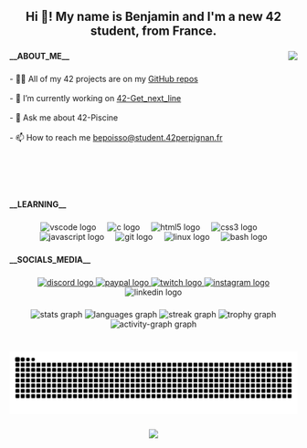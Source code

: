 <h2 align="center">Hi 👋! My name is Benjamin and I'm a new 42 student,  from France.</h2>

###

<img align="right" height="250" src="https://framerusercontent.com/images/cMNs9vhZgSbWxUtIms7P17NYtVw.gif"  />

###

<h4 align="left">__ABOUT_ME__</h4>

###

<p align="left">
  - 👨‍💻 All of my 42 projects are on my <a href="https://github.com/Benjamin-poisson?tab=repositories">GitHub repos</a><br><br>
  - 🔭 I’m currently working on <a href="https://github.com/Benjamin-poisson/42-get_next_line">42-Get_next_line</a><br><br>
  - 💬 Ask me about 42-Piscine<br><br>
  - 📫 How to reach me <a href="mailto:bepoisso@student.42perpignan.fr">bepoisso@student.42perpignan.fr</a>
</p>


###

<h4 align="left"></h4>

###

<h4 align="left"></h4>

###

<h4 align="left"></h4>

###
<br>
<br>
<br>

<h4 align="left">__LEARNING__</h4>

###

<div align="center">
  <img src="https://cdn.jsdelivr.net/gh/devicons/devicon/icons/vscode/vscode-original.svg" height="30" alt="vscode logo"  />
  <img width="12" />
  <img src="https://cdn.jsdelivr.net/gh/devicons/devicon/icons/c/c-original.svg" height="30" alt="c logo"  />
  <img width="12" />
  <img src="https://cdn.jsdelivr.net/gh/devicons/devicon/icons/html5/html5-original.svg" height="30" alt="html5 logo"  />
  <img width="12" />
  <img src="https://cdn.jsdelivr.net/gh/devicons/devicon/icons/css3/css3-original.svg" height="30" alt="css3 logo"  />
  <img width="12" />
  <img src="https://cdn.jsdelivr.net/gh/devicons/devicon/icons/javascript/javascript-original.svg" height="30" alt="javascript logo"  />
  <img width="12" />
  <img src="https://cdn.jsdelivr.net/gh/devicons/devicon/icons/git/git-original.svg" height="30" alt="git logo"  />
  <img width="12" />
  <img src="https://cdn.jsdelivr.net/gh/devicons/devicon/icons/linux/linux-original.svg" height="30" alt="linux logo"  />
  <img width="12" />
  <img src="https://cdn.jsdelivr.net/gh/devicons/devicon/icons/bash/bash-original.svg" height="30" alt="bash logo"  />
</div>

###

<h4 align="left">__SOCIALS_MEDIA__</h4>

###

<div align="center">
  <a href="https://discord.gg/tqhUGtgnGT" target="_blank">
    <img src="https://img.shields.io/static/v1?message=Discord&logo=discord&label=&color=7289DA&logoColor=white&labelColor=&style=for-the-badge" height="35" alt="discord logo"  />
  </a>
  <a href="https://paypal.me/flitchertv" target="_blank">
    <img src="https://img.shields.io/static/v1?message=PayPal&logo=paypal&label=&color=00457C&logoColor=white&labelColor=&style=for-the-badge" height="35" alt="paypal logo"  />
  </a>
  <a href="https://www.twitch.tv/flitcher" target="_blank">
    <img src="https://img.shields.io/static/v1?message=Twitch&logo=twitch&label=&color=9146FF&logoColor=white&labelColor=&style=for-the-badge" height="35" alt="twitch logo"  />
  </a>
  <a href="https://www.instagram.com/benjii_psn/" target="_blank">
    <img src="https://img.shields.io/static/v1?message=Instagram&logo=instagram&label=&color=E4405F&logoColor=white&labelColor=&style=for-the-badge" height="35" alt="instagram logo"  />
  </a>
  <img src="https://img.shields.io/static/v1?message=LinkedIn&logo=linkedin&label=&color=0077B5&logoColor=white&labelColor=&style=for-the-badge" height="35" alt="linkedin logo"  />
</div>

###

<div align="center">
  <img src="https://github-readme-stats.vercel.app/api?username=Benjamin-poisson&hide_title=false&hide_rank=false&show_icons=true&include_all_commits=true&count_private=true&disable_animations=false&theme=dracula&locale=en&hide_border=false&order=1" height="150" alt="stats graph"  />
  <img src="https://github-readme-stats.vercel.app/api/top-langs?username=Benjamin-poisson&locale=en&hide_title=false&layout=compact&card_width=320&langs_count=5&theme=dracula&hide_border=false&order=2" height="150" alt="languages graph"  />
  <img src="https://streak-stats.demolab.com?user=Benjamin-poisson&locale=en&mode=daily&theme=dracula&hide_border=false&border_radius=5&order=3" height="150" alt="streak graph"  />
  <img src="https://github-profile-trophy.vercel.app?username=Benjamin-poisson&theme=dracula&column=-1&row=1&margin-w=8&margin-h=8&no-bg=false&no-frame=false&order=4" height="150" alt="trophy graph"  />
  <img src="https://github-readme-activity-graph.vercel.app/graph?username=Benjamin-poisson&radius=16&theme=react&area=true&order=5" height="300" alt="activity-graph graph"  />
</div>

###

<br clear="both">

<img src="https://raw.githubusercontent.com/Benjamin-poisson/Benjamin-poisson/output/snake.svg" alt="Snake animation" />

###

<div align="center">
  <img src="https://profile-counter.glitch.me/Benjamin-poisson/count.svg?"  />
</div>

###
